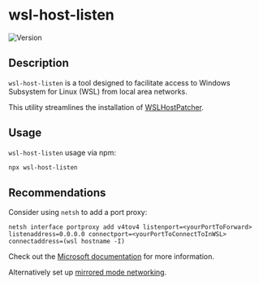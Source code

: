 # wsl-host-listen

![Version](https://img.shields.io/badge/version-1.0.0-brightgreen)

## Description

`wsl-host-listen` is a tool designed to facilitate access to Windows Subsystem for Linux (WSL) from
local area networks.

This utility streamlines the installation of
[WSLHostPatcher](https://github.com/CzBiX/WSLHostPatcher).

## Usage

`wsl-host-listen` usage via npm:

```sh
npx wsl-host-listen
```

## Recommendations

Consider using `netsh` to add a port proxy:

```
netsh interface portproxy add v4tov4 listenport=<yourPortToForward> listenaddress=0.0.0.0 connectport=<yourPortToConnectToInWSL> connectaddress=(wsl hostname -I)
```

Check out the
[Microsoft documentation](https://learn.microsoft.com/en-us/windows/wsl/networking#accessing-a-wsl-2-distribution-from-your-local-area-network-lan)
for more information.

Alternatively set up
[mirrored mode networking](https://learn.microsoft.com/en-us/windows/wsl/networking#mirrored-mode-networking).
